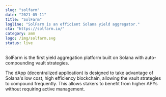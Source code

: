 ```yaml
---
slug: "solfarm"
date: "2021-05-11"
title: "SolFarm"
logline: "SolFarm is an efficient Solana yield aggregator."
cta: "https://solfarm.io/"
category: amm
logo: /img/solfarm.svg
status: live
---
```


SolFarm is the first yield aggregation platform built on Solana with auto-compounding vault strategies.

The dApp (decentralized application) is designed to take advantage of Solana's low cost, high efficiency blockchain, allowing the vault strategies to compound frequently. This allows stakers to benefit from higher APYs without requiring active management.
